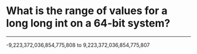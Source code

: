 # What is the range of values for a long long int on a 64-bit system?

---

-9,223,372,036,854,775,808 to 9,223,372,036,854,775,807